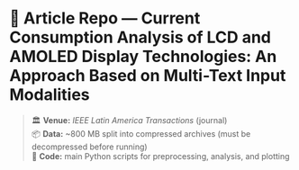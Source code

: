 # 📄 Article Repo — Current Consumption Analysis of LCD and AMOLED Display Technologies: An Approach Based on Multi-Text Input Modalities

> 🏛️ **Venue:** *IEEE Latin America Transactions* (journal)  
> 📦 **Data:** ~800 MB split into compressed archives (must be decompressed before running)  
> 🐍 **Code:** main Python scripts for preprocessing, analysis, and plotting